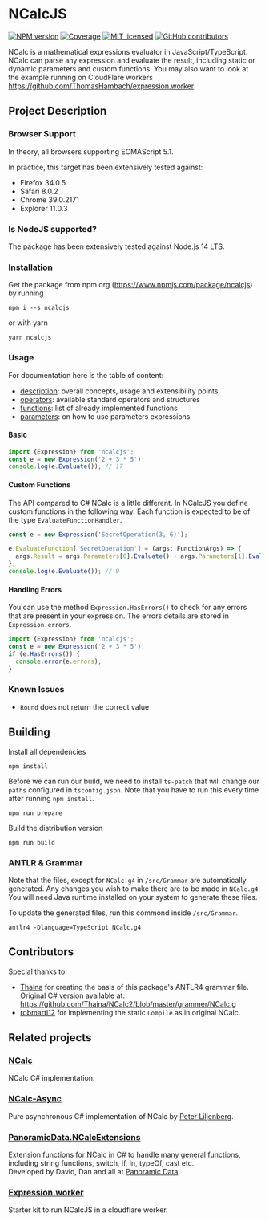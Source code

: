 # NCalcJS

[![NPM version](https://img.shields.io/npm/v/ncalcjs)](https://www.npmjs.com/package/ncalcjs)
[![Coverage](https://sonarcloud.io/api/project_badges/measure?project=ThomasHambach_NcalcJS&metric=coverage)](https://sonarcloud.io/summary/new_code?id=ThomasHambach_NcalcJS)
[![MIT licensed](https://img.shields.io/badge/license-MIT-blue.svg)](LICENSE)
[![GitHub contributors](https://img.shields.io/github/contributors/thomashambach/NCalcJS.svg)](https://github.com/thomashambach/NCalcJS/graphs/contributors)

NCalc is a mathematical expressions evaluator in JavaScript/TypeScript. NCalc can parse any
expression and evaluate the result, including static or dynamic parameters and custom functions. You
may also want to look at the example running on CloudFlare workers
https://github.com/ThomasHambach/expression.worker

## Project Description

### Browser Support

In theory, all browsers supporting ECMAScript 5.1.

In practice, this target has been extensively tested against:

* Firefox 34.0.5
* Safari 8.0.2
* Chrome 39.0.2171
* Explorer 11.0.3

### Is NodeJS supported?

The package has been extensively tested against Node.js 14 LTS.


### Installation

Get the package from npm.org (https://www.npmjs.com/package/ncalcjs) by running

    npm i --s ncalcjs

or with yarn

    yarn ncalcjs

### Usage

For documentation here is the table of content:

- [description](docs/description.md): overall concepts, usage and extensibility points
- [operators](docs/operators.md): available standard operators and structures
- [functions](docs/functions.md): list of already implemented functions
- [parameters](docs/parameters.md): on how to use parameters expressions

#### Basic

```typescript
import {Expression} from 'ncalcjs';
const e = new Expression('2 + 3 * 5');
console.log(e.Evaluate()); // 17
```

#### Custom Functions

The API compared to C# NCalc is a little different. In NCalcJS you define custom functions in the
following way. Each function is expected to be of the type `EvaluateFunctionHandler`.

```typescript
const e = new Expression('SecretOperation(3, 6)');

e.EvaluateFunction['SecretOperation'] = (args: FunctionArgs) => {
  args.Result = args.Parameters[0].Evaluate() + args.Parameters[1].Evaluate();
};
console.log(e.Evaluate()); // 9
```

#### Handling Errors

You can use the method `Expression.HasErrors()` to check for any errors that are present in your
expression. The errors details are stored in `Expression.errors`.

```typescript
import {Expression} from 'ncalcjs';
const e = new Expression('2 + 3 * 5');
if (e.HasErrors()) {
  console.error(e.errors);
}
```

### Known Issues

- `Round` does not return the correct value

## Building

Install all dependencies

    npm install

Before we can run our build, we need to install `ts-patch` that will change our `paths` configured
in `tsconfig.json`. Note that you have to run this every time after running `npm install`.

    npm run prepare

Build the distribution version

    npm run build

### ANTLR & Grammar

Note that the files, except for `NCalc.g4` in `/src/Grammar` are automatically generated. Any
changes you wish to make there are to be made in `NCalc.g4`. You will need Java runtime installed on
your system to generate these files.

To update the generated files, run this commond inside `/src/Grammar`.

    antlr4 -Dlanguage=TypeScript NCalc.g4

## Contributors

Special thanks to:
* [Thaina](https://github.com/Thaina) for creating the basis of this package's ANTLR4 grammar
file. Original C# version available at: https://github.com/Thaina/NCalc2/blob/master/grammer/NCalc.g
* [robmarti12](https://github.com/robmarti12) for implementing the static `Compile` as in original NCalc.

## Related projects

### [NCalc](https://github.com/ncalc/ncalc/)

NCalc C# implementation.

### [NCalc-Async](https://github.com/ncalc/ncalc-async/)

Pure asynchronous C# implementation of NCalc by [Peter Liljenberg](https://github.com/petli).

### [PanoramicData.NCalcExtensions](https://github.com/panoramicdata/PanoramicData.NCalcExtensions)

Extension functions for NCalc in C# to handle many general functions,  
including string functions, switch, if, in, typeOf, cast etc.  
Developed by David, Dan and all at [Panoramic Data](https://github.com/panoramicdata).

### [Expression.worker](https://github.com/ThomasHambach/expression.worker)

Starter kit to run NCalcJS in a cloudflare worker.

